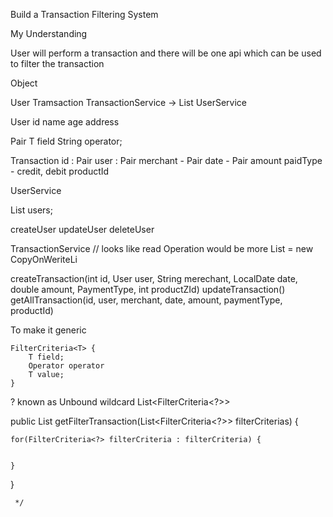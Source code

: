 
Build a Transaction Filtering System

My Understanding 

User will perform a transaction and there will be one api which can be used to filter the transaction

Object 

User
Tramsaction
TransactionService -> List<Transaction> 
UserService



User
id 
name
age 
address

Pair
T field
String operator;




Transaction
id : Pair
user : Pair 
merchant - Pair
date - Pair 
amount 
paidType - credit, debit
productId


UserService

List<User> users;

createUser
updateUser
deleteUser

TransactionService
// looks like read Operation would be more 
List<Transaction> = new CopyOnWeriteLi

createTransaction(int id, User user, String merechant, LocalDate date, double amount, PaymentType, int productZId)
updateTransaction()
getAllTransaction(id, user, merchant, date, amount, paymentType, productId)




To make it generic 


    FilterCriteria<T> {
        T field;
        Operator operator
        T value;
    }

? known as Unbound wildcard
List<FilterCriteria<?>> 


public List<Transaction> getFilterTransaction(List<FilterCriteria<?>> filterCriterias) {

    for(FilterCriteria<?> filterCriteria : filterCriteria) {
    
    
    }
    
    
}

     */
